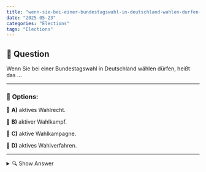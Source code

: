 ```yaml
---
title: "wenn-sie-bei-einer-bundestagswahl-in-deutschland-wahlen-durfen-heißt-das-…"
date: "2025-05-23"
categories: "Elections"
tags: "Elections"
---
```


## 📌 **Question**

Wenn Sie bei einer Bundestagswahl in Deutschland wählen dürfen, heißt das …



---

### 📝 **Options:**

🔘 **A)** aktives Wahlrecht.

🔘 **B)** aktiver Wahlkampf.

🔘 **C)** aktive Wahlkampagne.

🔘 **D)** aktives Wahlverfahren.

---

<details>
  <summary>🔍 Show Answer</summary>

  <p>
💡  <b>Correct Answer:</b>  a
  </p>
  <p>
    📖<b>Explanation:</b>
    In Deutschland gibt es verschiedene Begriffe rund um Wahlen, die von Bedeutung sind. Der Begriff "aktives Wahlrecht" bezieht sich auf das Recht von Bürgern, bei Wahlen ihre Stimmen abzugeben. Dies ist ein grundlegendes demokratisches Prinzip, das es den Bürgern ermöglicht, ihren politischen Willen durch die Wahl von Repräsentanten auszudrücken. Andere Begriffe wie "aktiver Wahlkampf" oder "aktive Wahlkampagne" beziehen sich mehr auf die Aktivitäten der Parteien und Kandidaten, um Wählerstimmen zu gewinnen. Das "aktive Wahlverfahren" ist kein gängiger Begriff im deutschen Wahlsystem.
  </p>
</details>
